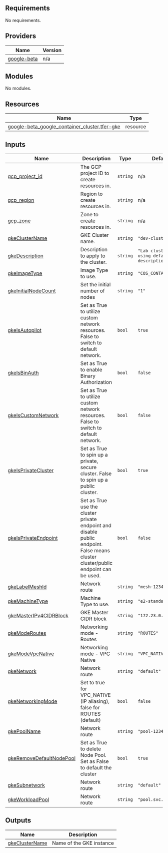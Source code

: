 ## Requirements

No requirements.

## Providers

| Name | Version |
|------|---------|
| <a name="provider_google-beta"></a> [google-beta](#provider\_google-beta) | n/a |

## Modules

No modules.

## Resources

| Name | Type |
|------|------|
| [google-beta_google_container_cluster.tfer-gke](https://registry.terraform.io/providers/hashicorp/google-beta/latest/docs/resources/google_container_cluster) | resource |

## Inputs

| Name | Description | Type | Default | Required |
|------|-------------|------|---------|:--------:|
| <a name="input_gcp_project_id"></a> [gcp\_project\_id](#input\_gcp\_project\_id) | The GCP project ID to create resources in. | `string` | n/a | yes |
| <a name="input_gcp_region"></a> [gcp\_region](#input\_gcp\_region) | Region to create resources in. | `string` | n/a | yes |
| <a name="input_gcp_zone"></a> [gcp\_zone](#input\_gcp\_zone) | Zone to create resources in. | `string` | n/a | yes |
| <a name="input_gkeClusterName"></a> [gkeClusterName](#input\_gkeClusterName) | GKE Cluster name. | `string` | `"dev-cluster"` | no |
| <a name="input_gkeDescription"></a> [gkeDescription](#input\_gkeDescription) | Description to apply to the cluster. | `string` | `"Lab cluster - using default description"` | no |
| <a name="input_gkeImageType"></a> [gkeImageType](#input\_gkeImageType) | Image Type to use. | `string` | `"COS_CONTAINERD"` | no |
| <a name="input_gkeInitialNodeCount"></a> [gkeInitialNodeCount](#input\_gkeInitialNodeCount) | Set the initial number of nodes | `string` | `"1"` | no |
| <a name="input_gkeIsAutopilot"></a> [gkeIsAutopilot](#input\_gkeIsAutopilot) | Set as True to utilize custom network resources. False to switch to default network. | `bool` | `true` | no |
| <a name="input_gkeIsBinAuth"></a> [gkeIsBinAuth](#input\_gkeIsBinAuth) | Set as True to enable Binary Authorization | `bool` | `false` | no |
| <a name="input_gkeIsCustomNetwork"></a> [gkeIsCustomNetwork](#input\_gkeIsCustomNetwork) | Set as True to utilize custom network resources. False to switch to default network. | `bool` | `false` | no |
| <a name="input_gkeIsPrivateCluster"></a> [gkeIsPrivateCluster](#input\_gkeIsPrivateCluster) | Set as True to spin up a private, secure cluster. False to spin up a public cluster. | `bool` | `true` | no |
| <a name="input_gkeIsPrivateEndpoint"></a> [gkeIsPrivateEndpoint](#input\_gkeIsPrivateEndpoint) | Set as True use the cluster private endpoint and disable public endpoint. False means cluster cluster/public endpoint can be used. | `bool` | `false` | no |
| <a name="input_gkeLabelMeshId"></a> [gkeLabelMeshId](#input\_gkeLabelMeshId) | Network route | `string` | `"mesh-12345"` | no |
| <a name="input_gkeMachineType"></a> [gkeMachineType](#input\_gkeMachineType) | Machine Type to use. | `string` | `"e2-standard-2"` | no |
| <a name="input_gkeMasterIPv4CIDRBlock"></a> [gkeMasterIPv4CIDRBlock](#input\_gkeMasterIPv4CIDRBlock) | GKE Master CIDR block | `string` | `"172.23.0.0/28"` | no |
| <a name="input_gkeModeRoutes"></a> [gkeModeRoutes](#input\_gkeModeRoutes) | Networking mode - Routes | `string` | `"ROUTES"` | no |
| <a name="input_gkeModeVpcNative"></a> [gkeModeVpcNative](#input\_gkeModeVpcNative) | Networking mode - VPC Native | `string` | `"VPC_NATIVE"` | no |
| <a name="input_gkeNetwork"></a> [gkeNetwork](#input\_gkeNetwork) | Network route | `string` | `"default"` | no |
| <a name="input_gkeNetworkingMode"></a> [gkeNetworkingMode](#input\_gkeNetworkingMode) | Set to true for VPC\_NATIVE (IP aliasing), false for ROUTES (default) | `bool` | `false` | no |
| <a name="input_gkePoolName"></a> [gkePoolName](#input\_gkePoolName) | Network route | `string` | `"pool-12345"` | no |
| <a name="input_gkeRemoveDefaultNodePool"></a> [gkeRemoveDefaultNodePool](#input\_gkeRemoveDefaultNodePool) | Set as True to delete Node Pool. Set as False to default the cluster | `bool` | `true` | no |
| <a name="input_gkeSubnetwork"></a> [gkeSubnetwork](#input\_gkeSubnetwork) | Network route | `string` | `"default"` | no |
| <a name="input_gkeWorkloadPool"></a> [gkeWorkloadPool](#input\_gkeWorkloadPool) | Network route | `string` | `"pool.svc.id.goog"` | no |

## Outputs

| Name | Description |
|------|-------------|
| <a name="output_gkeClusterName"></a> [gkeClusterName](#output\_gkeClusterName) | Name of the GKE instance |
